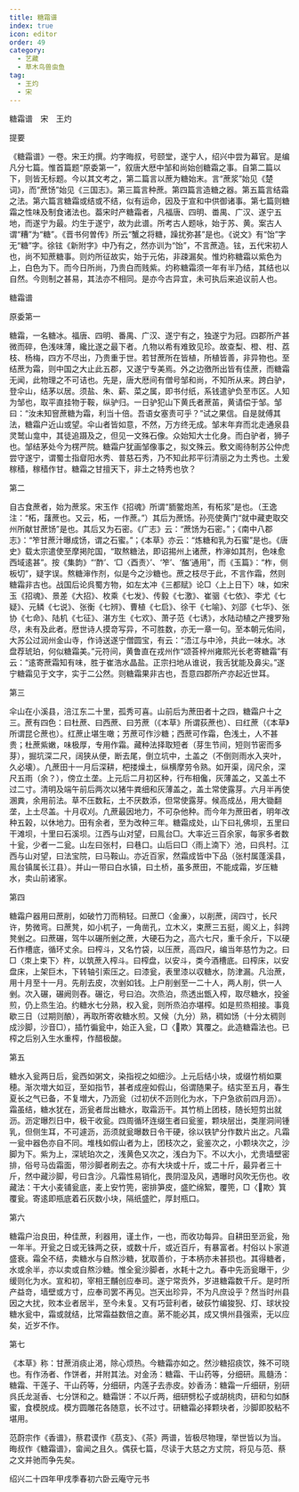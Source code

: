 ```yaml
---
title: 糖霜谱
index: true
icon: editor
order: 49
category:
  - 艺藏
  - 草木鸟兽虫鱼
tag:
  - 王灼
  - 宋
---
```


糖霜谱　宋　王灼  

提要  

《糖霜谱》一卷。宋王灼撰。灼字晦叔，号颐堂，遂宁人，绍兴中尝为幕官。是编凡分七篇。惟首篇题“原委第一”，叙唐大厯中邹和尚始创糖霜之事。自第二篇以下，则皆无标题。今以其文考之，第二篇言以蔗为糖始末。言“蔗浆”始见《楚词》，而“蔗饧”始见《三国志》。第三篇言种蔗。第四篇言造糖之器。第五篇言结霜之法。第六篇言糖霜或结或不结，似有运命，因及于宣和中供御诸事。第七篇则糖霜之性味及制食诸法也。葢宋时产糖霜者，凡福唐、四明、畨禺、广汉、遂宁五地，而遂宁为最。灼生于遂宁，故为此谱。所考古人题咏，始于苏、黄。案古人谓“糟”为“糖”。《晋书何曽传》所云“蟹之将糖，躁扰弥甚”是也。《说文》有“饴”字无“糖”字。徐铉《新附字》中乃有之，然亦训为“饴”，不言蔗造。铉，五代宋初人也，尚不知蔗糖事。则灼所征故实，始于元佑，非疎漏矣。惟灼称糖霜以紫色为上，白色为下。而今日所尚，乃贵白而贱紫。灼称糖霜须一年有半乃结，其结也以自然。今则制之甚易，其法亦不相同。是亦今古异宜，未可执后来追议前人也。  

糖霜谱  

原委第一  

糖霜，一名糖冰。福唐、四明、番禺、广汉、遂宁有之，独遂宁为冠。四郡所产甚微而碎，色浅味薄，纔比遂之最下者。凢物以希有难致见珍。故查梨、橙、柑、荔枝、杨梅，四方不尽出，乃贵重于世。若甘蔗所在皆植，所植皆善，非异物也。至结蔗为霜，则中国之大止此五郡，又遂宁专美焉。外之边徼所出皆有佳蔗，而糖霜无闻，此物理之不可诘也。先是，唐大厯间有僧号邹和尚，不知所从来。跨白驴，登伞山，结茅以居。须盐、朱、薪、菜之属，即书付纸，系钱遣驴负至市区。人知为邹也，取平直挂物于鞍，纵驴归。一日驴犯山下黄氏者蔗苖，黄请偿于邹。邹曰：“汝未知窨蔗糖为霜，利当十倍。吾语女塞责可乎？”试之果信。自是就傅其法，糖霜户近山或望。伞山者皆如意，不然，万方终无成。邹末年弃而北走通泉县灵鹫山龛中，其徒追蹑及之，但见一文殊石像。众始知大士化身。而白驴者，狮子也。邹结茅处今为楞严院。糖霜户犹画邹像事之，拟文殊云。敷文阁待制苏公仲虎尝守遂宁，谓蜀士指睂阳水秀、普慈石秀，乃不知此邦平衍清丽之为土秀也。土爰稼穑，稼穑作甘。糖霜之甘擅天下，非土之特秀也欤？  

第二  

自古食蔗者，始为蔗浆。宋玉作《招魂》所谓“胹鳖炮羔，有柘浆”是也。（王逸注：“柘，藷蔗也。又云，柘，一作蔗。”）其后为蔗饧。孙亮使黄门“就中藏吏取交州所献甘蔗饧”是也。其后又为石密。《广志》云：“蔗饧为石密。”；《南中八郡志》：“笮甘蔗汁曝成饧，谓之石蜜。”；《本草》亦云：“炼糖和乳为石蜜”是也。《唐史》载太宗遣使至摩掲陀国，“取熬糖法，即诏掦州上诸蔗，柞渖如其剂，色味愈西域逺甚”。按《集韵》“‘酢’、‘□〈酉责〉’、‘笮’、‘醢’通用”，而《玉篇》：“柞，侧板切”，疑字误。熬糖渖作剂，似是今之沙糖也。蔗之枝尽于此，不言作霜，然则糖霜非古也。战国后论呉蜀方物，如左太冲《三都赋》论□〈上上日下〉味，如宋玉《招魂》、景差《大招》、枚乘《七发》、传毅《七激》、崔骃《七依》、李尤《七疑》、元鳞《七说》、张衡《七辨》、曹植《七启》、徐干《七喻》、刘邵《七华》、张协《七命》、陆机《七征》、湛方生《七欢》、萧子范《七诱》，水陆动植之产捜罗殆尽，未有及此者。厯世诗人摸竒写异，不可胜数，亦无一章一句。至本朝元佑间，大苏公过润州金山寺，作诗送遂宁僧圆宝，有云：“浯江与中泠，共此一味水。冰盘荐琥珀，何似糖霜美。”元符间，黄鲁直在戎州作“颂荅梓州雍熙光长老寄糖霜”有云：“逺寄蔗霜知有味，胜于崔浩水晶盐。正宗扫地从谁说，我舌犹能及鼻尖。”遂宁糖霜见于文字，实于二公然。则糖霜果非古也，吾意四郡所产亦起近世耳。  

第三  

伞山在小溪县，涪江东二十里，孤秀可喜。山前后为蔗田者十之四，糖霜户十之三。蔗有四色：曰杜蔗、曰西蔗、曰艻蔗（《本草》所谓荻蔗也）、曰红蔗（《本草》所谓昆仑蔗也）。红蔗止堪生噉；艻蔗可作沙糖；西蔗可作霜，色浅土，人不甚贵；杜蔗紫嫩，味极厚，专用作霜。藏种法择取短者（芽生节间，短则节密而多芽），掘坑深二尺，阔狭从便，断去尾，倒立坑中，土盖之（不倒则雨水入夹叶，久必壊）。凢蔗田十一月后深耕，杷搂燥土，纵横摩劳令熟。如开渠，阔尺余，深尺五雨（余？），傍立土垄。上元后二月初区种，行布相儳，灰薄盖之，又盖土不过二寸。清明及端午前后两次以猪牛粪细和灰薄盖之，盖土常使露芽。六月半再使溷粪，余用前法。草不压数耘，土不厌数添，但常使露芽。候高成丛，用大锄翻垄，上土尽盖。十月収刈。凢蔗最因地力，不可杂他种。而今年为蔗田者，明年改种五榖，以休地力。田有余者，至为改种三年。糖霜成处，山下曰礼佛坝，五里曰干滩坝，十里曰石溪坝。江西与山对望，曰鳯台□。大率近三百余家，每家多者数十瓮，少者一二瓮。山左曰张村，曰巷口。山后曰□〈雨上湳下〉池，曰呉村。江西与山对望，曰法宝院，曰马鞍山。亦近百家，然霜成皆中下品（张村属蓬溪县，鳯台镇属长江县）。并山一带曰白水镇，曰土桥，虽多蔗田，不能成霜，岁压糖水，卖山前诸家。  

第四  

糖霜户器用曰蔗削，如破竹刀而稍轻。曰蔗□〈金亷〉，以削蔗，阔四寸，长尺许，势微弯。曰蔗凳，如小杌子，一角凿孔，立木义，束蔗三五挺，阁义上，斜跨凳剉之。曰蔗碾，驾牛以碾所剉之蔗，大硬石为之，高六七尺，重千余斤，下以硬石作槽底，循环丈余。曰榨斗，又名竹袋，以压蔗，高四尺，编当年慈竹为之。曰□〈朿上束下〉杵，以筑蔗入榨斗。曰榨盘，以安斗，类今酒槽底。曰榨床，以安盘床，上架巨木，下转轴引索压之。曰漆瓮，表里漆以収糖水，防津漏。凡治蔗，用十月至十一月。先削去皮，次剉如钱。上户削剉至一二十人，两人削，供一人剉。次入碾，碾阙则舂。碾讫，号曰泊。次烝泊，烝透出甑入榨，取尽糖水，投釜煎，仍上烝生泊。约糖水七分熟，权入瓮，则所烝泊亦堪榨。如是煎烝相接。事竟歇三日（过期则酿），再取所寄收糖水煎。又候（九分）熟，稠如饧（十分太稠则成沙脚，沙音□），插竹徧瓮中，始正入瓮，□〈欺〉箕覆之。此造糖霜法也。已榨之后别入生水重榨，作醋极酸。  

第五  

糖水入瓮两日后，瓮西如粥文，染指视之如细沙。上元后结小块，或缀竹梢如粟穂。渐次増大如豆，至如指节，甚者成座如假山，俗谓随果子。结实至五月，春生夏长之气已备，不复増大，乃沥瓮（过初伏不沥则化为水，下户急欲前四月沥）。霜虽结，糖水犹在，沥瓮者戽出糖水，取霜沥干。其竹梢上团枝，随长短剪出就沥。沥定曝烈日中，极干收瓮。四周循环连缀生者曰瓮鉴，颗块层出，类崖洞间锺乳，但侧生耳，不可遽沥，沥须就瓮曝数日令干硬，徐以铁铲分作数片出之。凡霜一瓮中器色亦自不同。堆栈如假山者为上，团枝次之，瓮鉴次之，小颗块次之，沙脚为下。紫为上，深琥珀次之，浅黄色又次之，浅白为下。不以大小，尤贵墙壁密排，俗号马齿霜面，带沙脚者刷去之。亦有大块或十斤，或二十斤，最异者三十斤，然中藏沙脚，号曰含沙。凡霜性易销化，畏阴湿及风，遇曝时风吹无伤也。收藏法：干大小麦铺瓮底，麦上安竹篼，密排笋皮，盛贮绵絮，覆篼，□〈欺〉箕覆瓮。寄逺即瓶底着石灰数小块，隔纸盛贮，厚封瓶口。  

第六  

糖霜户治良田，种佳蔗，利器用，谨土作，一也，而收功每异。自耕田至沥瓮，殆一年半。开瓮之日或无铢两之获，或数十斤，或近百斤，有暴富者。村俗以卜家道盛衰。霜全不结，卖糖水与自熬沙糖，犹取善价，于本柄亦未甚损也。其得糖者，水或余半，亦以卖或自熬沙糖。惟全瓮沙脚者，水耗十之九。春中先沥瓮曝干，少缓则化为水。宣和初，宰相王黼创应奉司。遂宁常贡外，岁进糖霜数千斤。是时所产益竒，墙壁或方寸，应奉司罢不再见。岂天出珍异，不为凡庶设乎？然当时州县因之大扰，败本业者居半，至今未复。又有巧营利者，破荻竹编狻猊、灯、球状投糖水瓮中，霜或就结，比常霜益数倍之直。苐不能必其，成又惧州县强索，无以应矣，近岁不作。  

第七  

《本草》称：甘蔗消痰止渇，除心烦热。今糖霜亦如之。然沙糖招痰饮，殊不可晓也。有作汤者、作饼者，并附其法。对金汤：糖霜、干山药等，分细研。鳯髓汤：糖霜、干莲子、干山药等，分细研，内莲子去赤皮。妙香汤：糖霜一斤细研，别研呉氏龙涎香、七分饼和之。糖霜饼：不以斤两，细研劈松子或胡桃肉，研和匀如酥蜜，食模脱成。模方圆雕花各随意，长不过寸。研糖霜必择颗块者，沙脚即胶粘不堪用。  

范蔚宗作《香谱》，蔡君谟作《茘支》、《茶》两谱，皆极尽物理，举世皆以为当。晦叔作《糖霜谱》，畲闻之且久。偶获七篇，尽读于大慈之方丈院，将见与范、蔡之文并驰而争先矣。  

绍兴二十四年甲戌季春初六卧云庵守元书  
